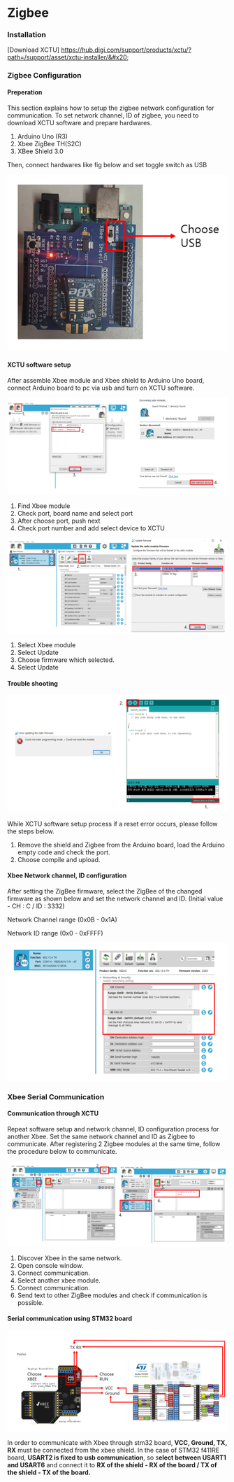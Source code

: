 # Zigbee

### Installation

\[Download XCTU]  https://hub.digi.com/support/products/xctu/?path=/support/asset/xctu-installer/&#x20;

### Zigbee Configuration

#### Preperation

This section explains how to setup the zigbee network configuration for communication. To set network channel, ID of zigbee, you need to download XCTU software and prepare hardwares.

1. Arduino Uno (R3)
2. Xbee ZigBee TH(S2C)
3. XBee Shield 3.0

Then, connect hardwares like fig below and set toggle switch as USB

![](<../../.gitbook/assets/image (116).png>)

#### XCTU software setup

After assemble Xbee module and Xbee shield to Arduino Uno board, connect Arduino board to pc via usb and turn on XCTU software.

![](<../../.gitbook/assets/image (119).png>)

1. Find Xbee module
2. Check port, board name and select port
3. After choose port, push next
4. Check port number and add select device to XCTU

![](<../../.gitbook/assets/image (117).png>)

1. Select Xbee module
2. Select Update
3. Choose firmware which selected.
4. Select Update

#### Trouble shooting

![](<../../.gitbook/assets/image (115).png>)

While XCTU software setup process if a reset error occurs, please follow the steps below.

1. Remove the shield and Zigbee from the Arduino board, load the Arduino empty code and check the port.
2. Choose compile and upload.

#### Xbee Network channel, ID configuration

After setting the ZigBee firmware, select the ZigBee of the changed firmware as shown below and set the network channel and ID. (Initial value - CH : C / ID : 3332)

Network Channel range (0x0B - 0x1A)

Network ID range (0x0 - 0xFFFF)

![](<../../.gitbook/assets/image (120).png>)

### Xbee Serial Communication

#### Communication through XCTU

Repeat software setup and network channel, ID configuration process for another Xbee. Set the same network channel and ID as Zigbee to communicate. After registering 2 Zigbee modules at the same time, follow the procedure below to communicate.

![](<../../.gitbook/assets/image (121).png>)

1. Discover Xbee in the same network.
2. Open console window.
3. Connect communication.
4. Select another xbee module.
5. Connect communication.
6. Send text to other ZigBee modules and check if communication is possible.

#### Serial communication using STM32 board

![](<../../.gitbook/assets/image (118).png>)

In order to communicate with Xbee through stm32 board, **VCC, Ground, TX, RX** must be connected from the xbee shield. In the case of STM32 f411RE board, **USART2 is fixed to usb communication**, so s**elect between USART1 and USART6** and connect it to **RX of the shield - RX of the board / TX of the shield - TX of the board.**
